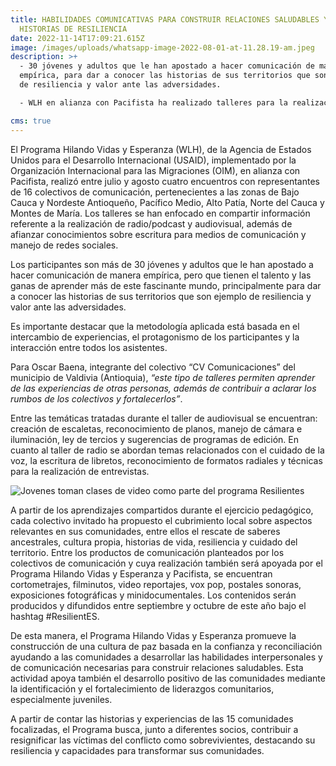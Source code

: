 ```yaml
---
title: HABILIDADES COMUNICATIVAS PARA CONSTRUIR RELACIONES SALUDABLES Y CONTAR
  HISTORIAS DE RESILIENCIA
date: 2022-11-14T17:09:21.615Z
image: /images/uploads/whatsapp-image-2022-08-01-at-11.28.19-am.jpeg
description: >+
  - 30 jóvenes y adultos que le han apostado a hacer comunicación de manera
  empírica, para dar a conocer las historias de sus territorios que son ejemplo
  de resiliencia y valor ante las adversidades.

  - WLH en alianza con Pacifista ha realizado talleres para la realización de radio/podcast y audiovisual, además de afianzar conocimientos sobre escritura para medios de comunicación y manejo de redes sociales.

cms: true
---
```

El Programa Hilando Vidas y Esperanza (WLH), de la Agencia de Estados Unidos para el Desarrollo Internacional (USAID), implementado por la Organización Internacional para las Migraciones (OIM), en alianza con Pacifista, realizó entre julio y agosto cuatro encuentros con representantes de 16 colectivos de comunicación, pertenecientes a las zonas de Bajo Cauca y Nordeste Antioqueño, Pacífico Medio, Alto Patía, Norte del Cauca y Montes de María. Los talleres se han enfocado en compartir información referente a la realización de radio/podcast y audiovisual, además de afianzar conocimientos sobre escritura para medios de comunicación y manejo de redes sociales.

Los participantes son más de 30 jóvenes y adultos que le han apostado a hacer comunicación de manera empírica, pero que tienen el talento y las ganas de aprender más de este fascinante mundo, principalmente para dar a conocer las historias de sus territorios que son ejemplo de resiliencia y valor ante las adversidades.

Es importante destacar que la metodología aplicada está basada en el intercambio de experiencias, el protagonismo de los participantes y la interacción entre todos los asistentes.

Para Oscar Baena, integrante del colectivo “CV Comunicaciones” del municipio de Valdivia (Antioquia), *“este tipo de talleres permiten aprender de las experiencias de otras personas, además de contribuir a aclarar los rumbos de los colectivos y fortalecerlos”*.

Entre las temáticas tratadas durante el taller de audiovisual se encuentran: creación de escaletas, reconocimiento de planos, manejo de cámara e iluminación, ley de tercios y sugerencias de programas de edición. En cuanto al taller de radio se abordan temas relacionados con el cuidado de la voz, la escritura de libretos, reconocimiento de formatos radiales y técnicas para la realización de entrevistas.

![Jovenes toman clases de video como parte del programa Resilientes](/images/uploads/img_0241.jpg "Jovenes toman clases de video como parte del programa Resilientes")

A partir de los aprendizajes compartidos durante el ejercicio pedagógico, cada colectivo invitado ha propuesto el cubrimiento local sobre aspectos relevantes en sus comunidades, entre ellos el rescate de saberes ancestrales, cultura propia, historias de vida, resiliencia y cuidado del territorio. Entre los productos de comunicación planteados por los colectivos de comunicación y cuya realización también será apoyada por el Programa Hilando Vidas y Esperanza y Pacifista, se encuentran cortometrajes, filminutos, video reportajes, vox pop, postales sonoras, exposiciones fotográficas y minidocumentales. Los contenidos serán producidos y difundidos entre septiembre y octubre de este año bajo el hashtag #ResilientES.

De esta manera, el Programa Hilando Vidas y Esperanza promueve la construcción de una cultura de paz basada en la confianza y reconciliación ayudando a las comunidades a desarrollar las habilidades interpersonales y de comunicación necesarias para construir relaciones saludables. Esta actividad apoya también el desarrollo positivo de las comunidades mediante la identificación y el fortalecimiento de liderazgos comunitarios, especialmente juveniles.

A partir de contar las historias y experiencias de las 15 comunidades focalizadas, el Programa busca, junto a diferentes socios, contribuir a resignificar las víctimas del conflicto como sobrevivientes, destacando su resiliencia y capacidades para transformar sus comunidades.